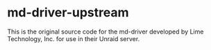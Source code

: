 # md-driver-upstream
This is the original source code for the md-driver developed by Lime Technology, Inc. for use in their Unraid server.
